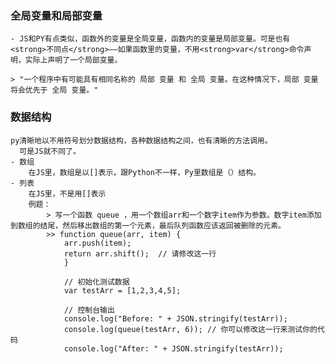 ### 全局变量和局部变量
    - JS和PY有点类似，函数外的变量是全局变量，函数内的变量是局部变量。可是也有<strong>不同点</strong>——如果函数里的变量，不用<strong>var</strong>命令声明，实际上声明了一个局部变量。

    > "一个程序中有可能具有相同名称的 局部 变量 和 全局 变量。在这种情况下，局部 变量将会优先于 全局 变量。"

### 数据结构
    py清晰地以不用符号划分数据结构，各种数据结构之间，也有清晰的方法调用。
      可是JS就不同了。
    - 数组
        在JS里，数组是以[]表示，跟Python不一样，Py里数组是（）结构。
    - 列表
        在JS里，不是用[]表示
        例题：
            > 写一个函数 queue ，用一个数组arr和一个数字item作为参数。数字item添加到数组的结尾，然后移出数组的第一个元素，最后队列函数应该返回被删除的元素。
            >> function queue(arr, item) {
                arr.push(item);
                return arr.shift();  // 请修改这一行
                }

                // 初始化测试数据
                var testArr = [1,2,3,4,5];

                // 控制台输出
                console.log("Before: " + JSON.stringify(testArr));
                console.log(queue(testArr, 6)); // 你可以修改这一行来测试你的代码
                console.log("After: " + JSON.stringify(testArr));
